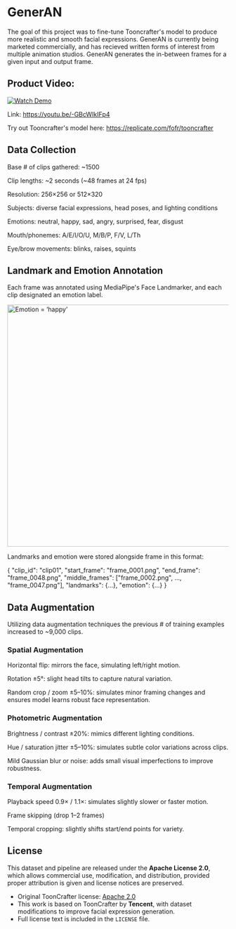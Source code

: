 # GenerAN
The goal of this project was to fine-tune Tooncrafter's model to produce more realistic and smooth facial expressions. GenerAN is currently being marketed commercially, and has recieved written forms of interest from multiple animation studios. GenerAN generates the in-between frames for a given input and output frame.

## Product Video:
[![Watch Demo](https://img.youtube.com/vi/-GBcWIkIFp4/0.jpg)](https://youtu.be/-GBcWIkIFp4)

Link: https://youtu.be/-GBcWIkIFp4

Try out Tooncrafter's model here: https://replicate.com/fofr/tooncrafter

## Data Collection

Base # of clips gathered: ~1500

Clip lengths: ~2 seconds (~48 frames at 24 fps)

Resolution: 256×256 or 512×320

Subjects: diverse facial expressions, head poses, and lighting conditions

Emotions: neutral, happy, sad, angry, surprised, fear, disgust

Mouth/phonemes: A/E/I/O/U, M/B/P, F/V, L/Th

Eye/brow movements: blinks, raises, squints

## Landmark and Emotion Annotation

Each frame was annotated using MediaPipe's Face Landmarker, and each clip designated an emotion label. 

<img width="1000" height="551" alt="Emotion = ‘happy’" src="https://github.com/user-attachments/assets/76cb6997-193a-4717-af5f-bd891e5655c8" />

Landmarks and emotion were stored alongside frame in this format:

{
  "clip_id": "clip01",
  "start_frame": "frame_0001.png",
  "end_frame": "frame_0048.png",
  "middle_frames": ["frame_0002.png", ..., "frame_0047.png"],
  "landmarks": {...},
  "emotion": {...}
}
## Data Augmentation

Utilizing data augmentation techniques the previous # of training examples increased to ~9,000 clips. 

### Spatial Augmentation

Horizontal flip: mirrors the face, simulating left/right motion.

Rotation ±5°: slight head tilts to capture natural variation.

Random crop / zoom ±5–10%: simulates minor framing changes and ensures model learns robust face representation.

### Photometric Augmentation

Brightness / contrast ±20%: mimics different lighting conditions.

Hue / saturation jitter ±5–10%: simulates subtle color variations across clips.

Mild Gaussian blur or noise: adds small visual imperfections to improve robustness.

### Temporal Augmentation

Playback speed 0.9× / 1.1×: simulates slightly slower or faster motion.

Frame skipping (drop 1–2 frames)

Temporal cropping: slightly shifts start/end points for variety.

## License

This dataset and pipeline are released under the **Apache License 2.0**, which allows commercial use, modification, and distribution, provided proper attribution is given and license notices are preserved.

- Original ToonCrafter license: [Apache 2.0](http://www.apache.org/licenses/LICENSE-2.0)
- This work is based on ToonCrafter by **Tencent**, with dataset modifications to improve facial expression generation.
- Full license text is included in the `LICENSE` file.




